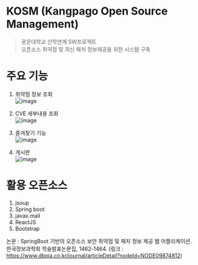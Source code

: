 # KOSM (Kangpago Open Source Management)
> 광운대학교 산학연계 SW프로젝트  
> 오픈소스 취약점 및 최신 패치 정보제공을 위한 시스템 구축

# 주요 기능
1. 취약점 정보 조회  
![image](https://user-images.githubusercontent.com/22449484/121557860-11d07280-ca50-11eb-88d7-c2e6026b2812.png)

2. CVE 세부내용 조회  
![image](https://user-images.githubusercontent.com/22449484/121557996-388ea900-ca50-11eb-890a-bcb3d81084f3.png)

3. 즐겨찾기 기능  
![image](https://user-images.githubusercontent.com/22449484/121558028-3f1d2080-ca50-11eb-9d52-8c1ff8e9ed81.png)

4. 게시판  
![image](https://user-images.githubusercontent.com/22449484/121558038-40e6e400-ca50-11eb-8439-6521fc6a27a2.png)

# 활용 오픈소스
1. jsoup
2. Spring boot
3. javax.mail
4. ReactJS
5. Bootstrap

논문 :  SpringBoot 기반의 오픈소스 보안 취약점 및 패치 정보 제공 웹 어플리케이션. 한국정보과학회 학술발표논문집, 1462-1464.
(링크 : https://www.dbpia.co.kr/journal/articleDetail?nodeId=NODE09874812)
